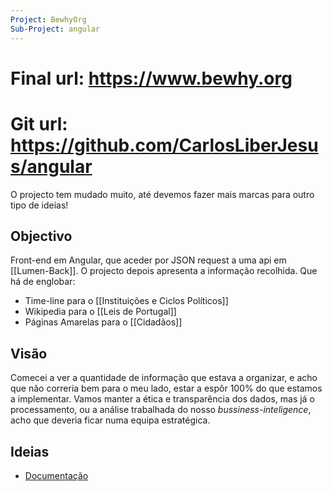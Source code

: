 ```yaml
---
Project: BewhyOrg
Sub-Project: angular
---
```


# Final url: https://www.bewhy.org
# Git url: https://github.com/CarlosLiberJesus/angular


O projecto tem mudado muito, até devemos fazer mais marcas para outro tipo de ideias!

## Objectivo
Front-end em Angular, que aceder por JSON request a uma api em [[Lumen-Back]]. O projecto depois apresenta a informação recolhida. Que há de englobar:
 - Time-line para o [[Instituições e Ciclos Políticos]]
 - Wikipedia para o [[Leis de Portugal]]
 - Páginas Amarelas para o [[Cidadãos]]

## Visão
Comecei a ver a quantidade de informação que estava a organizar, e acho que não correria bem para o meu lado, estar a espôr 100% do que estamos a implementar. Vamos manter a ética e transparência dos dados, mas já o processamento, ou a análise trabalhada do nosso *bussiness-inteligence*, acho que deveria ficar numa equipa estratégica.

## Ideias
- [Documentação](https://medium.com/@askoropad/ngdoc-documentation-for-angular-projects-3f6ea8fc22b0)
